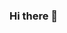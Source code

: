 ### Hi there 👋

<!--
**YevgeniyaIZMAYLOVA/YevgeniyaIZMAYLOVA** is a ✨ _special_ ✨ repository because its `Евгения Измайлова.md` (this file) appears on your GitHub profile.

Here are some ideas to get you started:

- 🔭 I’m currently working on ...
- 🌱 I’m currently learning ...
- 👯 I’m looking to collaborate on ...
- 🤔 I’m looking for help with ...
- 💬 Ask me about ...
- 📫 How to reach me: ...
- 😄 Pronouns: ...
- ⚡ Fun fact: ...
-->
